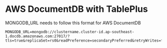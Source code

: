 <!-- Space: DOS -->
<!-- Parent: Access -->

# AWS DocumentDB with TablePlus

MONGODB_URL needs to follow this format for AWS DocumentDB

```
MONGODB_URL=mongodb://clustername.cluster-id.ap-southeast-1.docdb.amazonaws.com:27017/?tls=true&replicaSet=rs0&readPreference=secondaryPreferred&retryWrites=false
```


